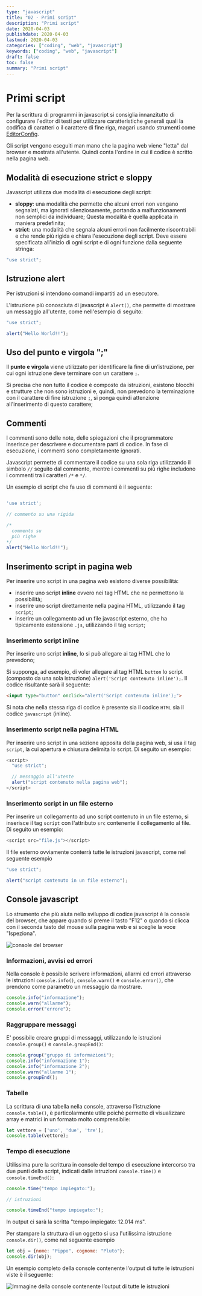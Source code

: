 ```yaml
---
type: "javascript"
title: "02 - Primi script"
description: "Primi script"
date: 2020-04-03
publishdate: 2020-04-03
lastmod: 2020-04-03
categories: ["coding", "web", "javascript"]
keywords: ["coding", "web", "javascript"]
draft: false
toc: false
summary: "Primi script"
---
```


# Primi script

Per la scrittura di programmi in javascript si consiglia innanzitutto di configurare l'editor di testi per utilizzare caratteristiche generali quali la codifica di caratteri o il carattere di fine riga, magari usando strumenti come [EditorConfig](/coding/tools/editorconfig/).

Gli script vengono eseguiti man mano che la pagina web viene "letta" dal browser e mostrata all'utente. Quindi conta l'ordine in cui il codice è scritto nella pagina web.

## Modalità di esecuzione strict e sloppy

Javascript utilizza due modalità di esecuzione degli script:
- **sloppy**: una modalità che permette che alcuni errori non vengano segnalati, ma ignorati silenziosamente, portando a malfunzionamenti non semplici da individuare; Questa modalità è quella applicata in maniera predefinita;
- **strict**: una modalità che segnala alcuni errori non facilmente riscontrabili e che rende più rigida e chiara l'esecuzione degli script. Deve essere specificata all'inizio di ogni script e di ogni funzione dalla seguente stringa:

```javascript
"use strict";
```

## Istruzione alert

Per istruzioni si intendono comandi impartiti ad un esecutore.

L'istruzione più conosciuta di javascript è ``alert()``, che permette di mostrare un messaggio all'utente, come nell'esempio di seguito:

```javascript
"use strict";

alert("Hello World!!");
```

## Uso del punto e virgola ";"

Il **punto e virgola** viene utilizzato per identificare la fine di un’istruzione, per cui ogni istruzione deve terminare con un carattere ``;``.

Si precisa che non tutto il codice è composto da istruzioni, esistono blocchi e strutture che non sono istruzioni e, quindi, non prevedono la terminazione con il carattere di fine istruzione ``;``, si ponga quindi attenzione all'inserimento di questo carattere;

## Commenti

I commenti sono delle note, delle spiegazioni che il programmatore inserisce per descrivere e documentare parti di codice. In fase di esecuzione, i commenti sono completamente ignorati.

Javascript permette di commentare il codice su una sola riga utilizzando il simbolo ``//`` seguito dal commento, mentre i commenti su più righe includono i commenti tra i caratteri ``/*`` e ``*/``.

Un esempio di script che fa uso di commenti è il seguente:

```javascript

'use strict';

// commento su una rigida

/*
  commento su
  più righe
*/
alert("Hello World!!");
```

## Inserimento script in pagina web

Per inserire uno script in una pagina web esistono diverse possibilità:

- inserire uno script **inline** ovvero nei tag HTML che ne permettono la possibilità;
- inserire uno script direttamente nella pagina HTML, utilizzando il tag ``script``;
- inserire un collegamento ad un file javascript esterno, che ha tipicamente estensione ``.js``, utilizzando il tag ``script``;

### Inserimento script inline

Per inserire uno script **inline**, lo si può allegare ai tag HTML che lo prevedono; 

Si supponga, ad esempio, di voler allegare al tag HTML ``button`` lo script (composto da una sola istruzione) ``alert('Script contenuto inline');``. Il codice risultante sarà il seguente:

```html
<input type="button" onclick="alert('Script contenuto inline');">  
```

Si nota che nella stessa riga di codice è presente sia il codice ``HTML`` sia il codice ``javascript`` (inline). 

### Inserimento script nella pagina HTML

Per inserire uno script in una sezione apposita della pagina web, si usa il tag ``script``, la cui apertura e chiusura delimita lo script. Di seguito un esempio:

```javascript
<script>
  "use strict";

  // messaggio all'utente
  alert("script contenuto nella pagina web");
</script>
```

### Inserimento script in un file esterno

Per inserire un collegamento ad uno script contenuto in un file esterno, si inserisce il tag ``script`` con l'attributo ``src`` contenente il collegamento al file. Di seguito un esempio:

```javascript
<script src="file.js"></script>
```

Il file esterno ovviamente conterrà tutte le istruzioni javascript, come nel seguente esempio

```javascript
"use strict";

alert("script contenuto in un file esterno");
```

## Console javascript

Lo strumento che più aiuta nello sviluppo di codice javascript è la console del browser, che appare quando si preme il tasto "F12" o quando si clicca con il seconda tasto del mouse sulla pagina web e si sceglie la voce "Ispeziona".

![console del browser](/static/coding/web/javascript/javascript-console.png "console del browser")

### Informazioni, avvisi ed errori

Nella console è possibile scrivere informazioni, allarmi ed errori attraverso le istruzioni ``console.info()``, ``console.warn()`` e ``console.error()``, che prendono come parametro un messaggio da mostrare.

```javascript
console.info("informazione");
console.warn("allarme");
console.error("errore");
```
### Raggruppare messaggi

E' possibile creare gruppi di messaggi, utilizzando le istruzioni ``console.group()`` e ``console.groupEnd()``:

```javascript
console.group("gruppo di informazioni");
console.info("informazione 1");
console.info("informazione 2");
console.warn("allarme 1");
console.groupEnd();
```

### Tabelle

La scrittura di una tabella nella console, attraverso l'istruzione ``console.table()``, è particolarmente utile poichè permette di visualizzare array e matrici in un formato molto comprensibile:

```javascript
let vettore = ['uno', 'due', 'tre'];
console.table(vettore);
```

### Tempo di esecuzione 

Utilissima pure la scrittura in console del tempo di esecuzione intercorso tra due punti dello script, indicati dalle istruzioni
``console.time()`` e ``console.timeEnd()``:

```javascript
console.time("tempo impiegato:");

// istruzioni

console.timeEnd("tempo impiegato:");
```

In output ci sarà la scritta "tempo impiegato: 12.014 ms".

Per stampare la struttura di un oggetto si usa l'utilissima istruzione
``console.dir()``, come nel seguente esempio

```javascript
let obj = {nome: "Pippo", cognome: "Pluto"};
console.dir(obj);
```

Un esempio completo della console contenente l'output di tutte le istruzioni viste è il seguente:

![Immagine della console contenente l’output di tutte le istruzioni](/static/coding/web/javascript/javascript-console-primi-script.png "Immagine della console contenente l’output di tutte le istruzioni")
